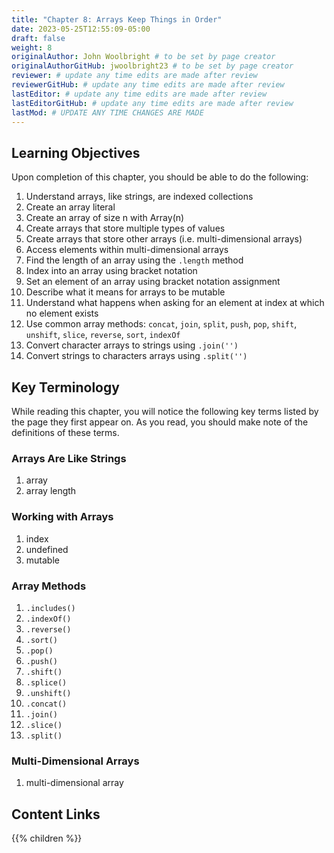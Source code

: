 ```yaml
---
title: "Chapter 8: Arrays Keep Things in Order"
date: 2023-05-25T12:55:09-05:00
draft: false
weight: 8
originalAuthor: John Woolbright # to be set by page creator
originalAuthorGitHub: jwoolbright23 # to be set by page creator
reviewer: # update any time edits are made after review
reviewerGitHub: # update any time edits are made after review
lastEditor: # update any time edits are made after review
lastEditorGitHub: # update any time edits are made after review
lastMod: # UPDATE ANY TIME CHANGES ARE MADE
---
```


## Learning Objectives

Upon completion of this chapter, you should be able to do the following:

1. Understand arrays, like strings, are indexed collections
1. Create an array literal
1. Create an array of size n with Array(n)
1. Create arrays that store multiple types of values
1. Create arrays that store other arrays (i.e. multi-dimensional arrays)
1. Access elements within multi-dimensional arrays
1. Find the length of an array using the `.length` method
1. Index into an array using bracket notation
1. Set an element of an array using bracket notation assignment
1. Describe what it means for arrays to be mutable
1. Understand what happens when asking for an element at index at which no element exists
1. Use common array methods: `concat`, `join`, `split`, `push`, `pop`, `shift`, `unshift`, `slice`, `reverse`, `sort`, `indexOf`
1. Convert character arrays to strings using `.join('')`
1. Convert strings to characters arrays using `.split('')`


## Key Terminology

While reading this chapter, you will notice the following key terms listed by the page they first appear on. As you read, you should make note of the definitions of these terms.

### Arrays Are Like Strings
1. array
1. array length

### Working with Arrays
1. index
1. undefined
1. mutable

### Array Methods
1. `.includes()`
1. `.indexOf()`
1. `.reverse()`
1. `.sort()`
1. `.pop()`
1. `.push()`
1. `.shift()`
1. `.splice()`
1. `.unshift()`
1. `.concat()`
1. `.join()`
1. `.slice()`
1. `.split()`

### Multi-Dimensional Arrays
1. multi-dimensional array

## Content Links

{{% children %}}
